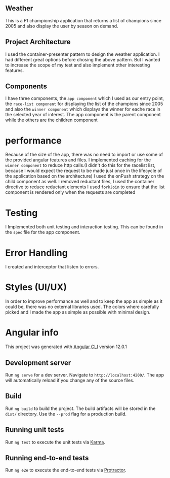 ## Weather 

This is a F1 championship application that returns a list of champions since 2005 and also display the user by season on demand.


## Project Architecture

I used the container-presenter pattern to design the weather application. I had different great options before chosing the above pattern. But I wanted to increase the scope of my test and also implement other interesting features.

## Components

I have three components, the `app component` which I used as our entry point,
the `race-list component` for displaying the list of the champions since 2005 and also the `winner component` which displays the winner for eache race in the selected year of interest. The app component is the parent component while the others are the children component

# performance

Because of the size of the app, there was no need to import or use some of the provided angular features and files. 
I implemented caching for the `winner component` to reduce http calls.(I didn't do this for the racelist list, because I would expect the request to be made just once in the lifecycle of the application based on the architecture)
I used the onPush strategy on the child component as well.
I removed reductant files, 
I used the container directive to reduce reductant elements 
I used `forkJoin` to ensure that the list component is rendered only when the requests are   completed

# Testing

I Implemented both unit testing and interaction testing. This can be found in the `spec` file for the app component.

# Error Handling

I created and interceptor that listen to errors.

# Styles (UI/UX)

In order to improve performance as well and to keep the app as simple as it could be, there was no external libraries used. The colors where carefully picked and I made the app as simple as possible with minimal design.


# Angular info

This project was generated with [Angular CLI](https://github.com/angular/angular-cli) version 12.0.1

## Development server

Run `ng serve` for a dev server. Navigate to `http://localhost:4200/`. The app will automatically reload if you change any of the source files.


## Build

Run `ng build` to build the project. The build artifacts will be stored in the `dist/` directory. Use the `--prod` flag for a production build.

## Running unit tests

Run `ng test` to execute the unit tests via [Karma](https://karma-runner.github.io).

## Running end-to-end tests

Run `ng e2e` to execute the end-to-end tests via [Protractor](http://www.protractortest.org/).





